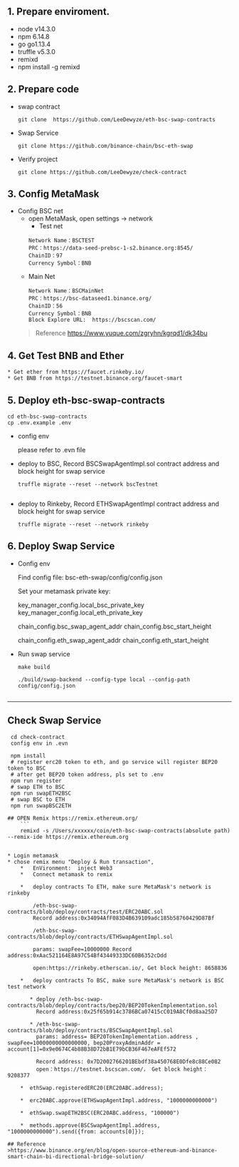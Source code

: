 
## 1. Prepare enviroment.

* node v14.3.0
* npm 6.14.8
* go go1.13.4 
* truffle  v5.3.0 
* remixd 
*  npm install -g remixd
## 2. Prepare code
* swap contract 
    ```
    git clone  https://github.com/LeeDewyze/eth-bsc-swap-contracts

* Swap Service
  
    ```
    git clone https://github.com/binance-chain/bsc-eth-swap

* Verify project
    ```
    git clone https://github.com/LeeDewyze/check-contract

## 3. Config MetaMask

* Config BSC net
  * open MetaMask, open settings -> network
    * Test net
    ```
    Network Name：BSCTEST
    PRC：https://data-seed-prebsc-1-s2.binance.org:8545/
    ChainID：97
    Currency Symbol：BNB

  * Main Net
    ```
    Network Name：BSCMainNet
    PRC：https://bsc-dataseed1.binance.org/
    ChainID：56
    Currency Symbol：BNB
    Block Explore URL:  https://bscscan.com/

  >Reference https://www.yuque.com/zgryhn/kgrqd1/dk34bu

## 4. Get Test BNB and Ether
    
    * Get ether from https://faucet.rinkeby.io/
    * Get BNB from https://testnet.binance.org/faucet-smart

## 5. Deploy eth-bsc-swap-contracts 


    cd eth-bsc-swap-contracts
    cp .env.example .env

* config env

    please refer to .evn file

* deploy to BSC, Record BSCSwapAgentImpl.sol contract address and block height for swap service
  
    ```
    truffle migrate --reset --network bscTestnet

    
* deploy to Rinkeby, Record ETHSwapAgentImpl contract address and block height for swap service
    ```
    truffle migrate --reset --network rinkeby

## 6. Deploy Swap Service

* Config env 
  
  Find config file: bsc-eth-swap/config/config.json

  Set your metamask private key:

  key_manager_config.local_bsc_private_key
  key_manager_config.local_eth_private_key

  chain_config.bsc_swap_agent_addr
  chain_config.bsc_start_height

  chain_config.eth_swap_agent_addr
  chain_config.eth_start_height

* Run swap service
    
    ```
    make build

    ./build/swap-backend --config-type local --config-path config/config.json


---

## Check Swap Service

```
 cd check-contract
 config env in .evn

 npm install 
 # register erc20 token to eth, and go service will register BEP20 token to BSC
 # after get BEP20 token address, pls set to .env
 npm run register
 # swap ETH to BSC 
 npm run swapETH2BSC
 # swap BSC to ETH
 npm run swapBSC2ETH

## OPEN Remix https://remix.ethereum.org/
    ```
    remixd -s /Users/xxxxxx/coin/eth-bsc-swap-contracts(absolute path) --remix-ide https://remix.ethereum.org


* Login metamask
* chose remix menu "Deploy & Run transaction", 
    *   EnVironment:  inject Web3
    *   Connect metamask to remix

    *   deploy contracts To ETH, make sure MetaMask's network is rinkeby 

        /eth-bsc-swap-contracts/blob/deploy/contracts/test/ERC20ABC.sol
        Record address:0x34094AfF083D4B639109adc185b58760429D87Bf

        /eth-bsc-swap-contracts/blob/deploy/contracts/ETHSwapAgentImpl.sol
        
        params: swapFee=10000000 Record address:0xAac521164E8A97C54Bf43449333DC60B6352cDdd
        
        open:https://rinkeby.etherscan.io/, Get block height: 8658836

    *   deploy contracts To BSC, make sure MetaMask's network is BSC test network 

       * deploy /eth-bsc-swap-contracts/blob/deploy/contracts/bep20/BEP20TokenImplementation.sol
         Record address:0x25f65b914c3786BCa07415cC019A8Cf0d8aa25D7

       * /eth-bsc-swap-contracts/blob/deploy/contracts/BSCSwapAgentImpl.sol
         params: address= BEP20TokenImplementation.address , swapFee=10000000000000000, bep20ProxyAdminAddr = account[1]=0x9e0674C4b88B38D72bB1E79bCB36F467eAFEf572

         Record address: 0x7D2002766201BEbdf38a450768E0Dfe8c88Ce082
         open：https://testnet.bscscan.com/， Get block height： 9208377
    
    *  ethSwap.registeredERC20(ERC20ABC.address);     
        
    *  erc20ABC.approve(ETHSwapAgentImpl.address, "1000000000000")

    *  ethSwap.swapETH2BSC(ERC20ABC.address, "100000")
    
    *  methods.approve(BSCSwapAgentImpl.address, "1000000000000").send({from: accounts[0]});

## Reference
>https://www.binance.org/en/blog/open-source-ethereum-and-binance-smart-chain-bi-directional-bridge-solution/